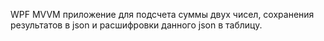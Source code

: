 WPF MVVM приложение для подсчета суммы двух чисел, сохранения результатов в json и расшифровки данного json в таблицу.
